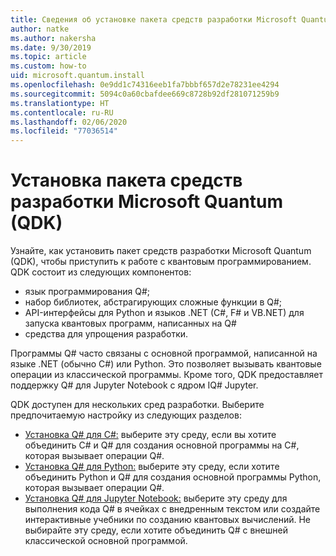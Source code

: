 ```yaml
---
title: Сведения об установке пакета средств разработки Microsoft Quantum (QDK)
author: natke
ms.author: nakersha
ms.date: 9/30/2019
ms.topic: article
ms.custom: how-to
uid: microsoft.quantum.install
ms.openlocfilehash: 0e9dd1c74316eeb1fa7bbbf657d2e78231ee4294
ms.sourcegitcommit: 5094c0a60cbafdee669c8728b92df281071259b9
ms.translationtype: HT
ms.contentlocale: ru-RU
ms.lasthandoff: 02/06/2020
ms.locfileid: "77036514"
---
```

# <a name="install-the-microsoft-quantum-development-kit-qdk"></a>Установка пакета средств разработки Microsoft Quantum (QDK)

Узнайте, как установить пакет средств разработки Microsoft Quantum (QDK), чтобы приступить к работе с квантовым программированием. QDK состоит из следующих компонентов:

- язык программирования Q#;
- набор библиотек, абстрагирующих сложные функции в Q#;
- API-интерфейсы для Python и языков .NET (C#, F# и VB.NET) для запуска квантовых программ, написанных на Q#
- средства для упрощения разработки.

Программы Q# часто связаны с основной программой, написанной на языке .NET (обычно C#) или Python. Это позволяет вызывать квантовые операции из классической программы.
Кроме того, QDK предоставляет поддержку Q# для Jupyter Notebook с ядром IQ# Jupyter.

QDK доступен для нескольких сред разработки. Выберите предпочитаемую настройку из следующих разделов:

- [Установка Q# для C#:](xref:microsoft.quantum.install.cs) выберите эту среду, если вы хотите объединить C# и Q# для создания основной программы на C#, которая вызывает операции Q#.
- [Установка Q# для Python:](xref:microsoft.quantum.install.python) выберите эту среду, если хотите объединить Python и Q# для создания основной программы Python, которая вызывает операции Q#.
- [Установка Q# для Jupyter Notebook:](xref:microsoft.quantum.install.jupyter) выберите эту среду для выполнения кода Q# в ячейках с внедренным текстом или создайте интерактивные учебники по созданию квантовых вычислений. Не выбирайте эту среду, если хотите объединить Q# с внешней классической основной программой.
